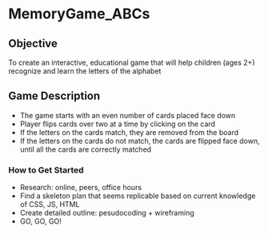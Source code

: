 # MemoryGame_ABCs

## Objective
To create an interactive, educational game that will help children (ages 2+) recognize and learn the letters of the alphabet

## Game Description
* The game starts with an even number of cards placed face down
* Player flips cards over two at a time by clicking on the card
* If the letters on the cards match, they are removed from the board
* If the letters on the cards do not match, the cards are flipped face down, until all the cards are correctly matched

### How to Get Started
* Research: online, peers, office hours
* Find a skeleton plan that seems replicable based on current knowledge of CSS, JS, HTML
* Create detailed outline: pesudocoding + wireframing
* GO, GO, GO!
